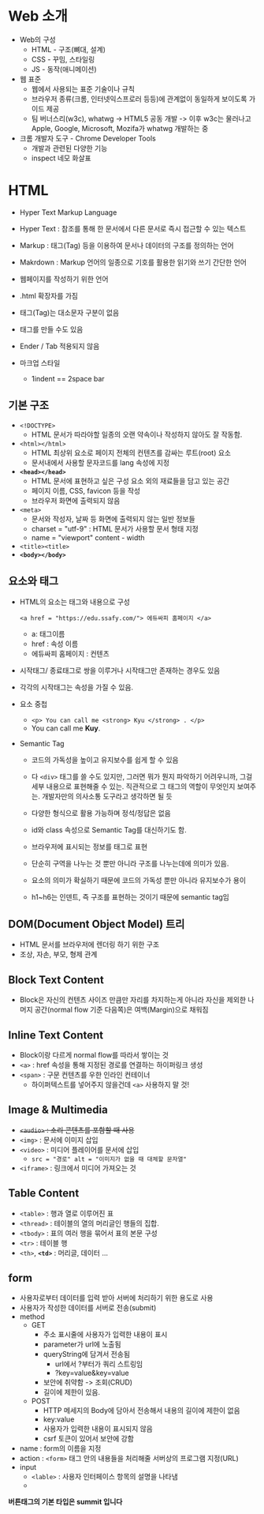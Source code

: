 # Web 소개
* Web의 구성
    * HTML - 구조(뼈대, 설계)
    * CSS - 꾸밈, 스타일링
    * JS - 동작(애니메이션)
* 웹 표준
    * 웹에서 사용되는 표준 기술이나 규칙
    * 브라우저 종류(크롬, 인터넷익스프로러 등등)에 관계없이 동일하게 보이도록 가이드 제공
    * 팀 버너스리(w3c), whatwg -> HTML5 공동 개발 -> 이후 w3c는 물러나고 Apple, Google, Microsoft, Mozifa가 whatwg 개발하는 중
* 크롬 개발자 도구 - Chrome Developer Tools
    * 개발과 관련된 다양한 기능
    * inspect 네모 화살표


# HTML
* Hyper Text Markup Language
* Hyper Text : 참조를 통해 한 문서에서 다른 문서로 즉시 접근할 수 있는 텍스트
* Markup : 태그(Tag) 등을 이용하여 문서나 데이터의 구조를 정의하는 언어
* Makrdown : Markup 언어의 일종으로 기호를 활용한 읽기와 쓰기 간단한 언어

* 웹페이지를 작성하기 위한 언어
* .html 확장자를 가짐
* 태그(Tag)는 대소문자 구분이 없음
* 태그를 만들 수도 있음
* Ender / Tab 적용되지 않음
* 마크업 스타일
    * 1indent == 2space bar

## 기본 구조
* `<!DOCTYPE>`
    * HTML 문서가 따라야할 일종의 오랜 약속이나 작성하지 않아도 잘 작동함.
* `<html></html>`
    * HTML 최상위 요소로 페이지 전체의 컨텐츠를 감싸는 루트(root) 요소
    * 문서내에서 사용할 문자코드를 lang 속성에 지정
* **`<head></head>`**
    * HTML 문서에 표현하고 싶은 구성 요소 외의 재료들을 담고 있는 공간
    * 페이지 이름, CSS, favicon 등을 작성
    * 브라우저 화면에 출력되지 않음
* `<meta>`
    * 문서와 작성자, 날짜 등 화면에 출력되지 않는 일반 정보들
    * charset = "utf-9" : HTML 문서가 사용할 문서 형태 지정
    * name = "viewport" content - width
* `<title><title>`
* **`<body></body>`**

## 요소와 태그
* HTML의 요소는 태그와 내용으로 구성

    `<a href = "https://edu.ssafy.com/"> 에듀싸피 홈페이지 </a>`
    * a: 태그이름
    * href : 속성 이름
    * 에듀싸피 홈페이지 : 컨텐츠
* 시작태그/ 종료태그로 쌍을 이루거나 시작태그만 존재하는 경우도 있음
* 각각의 시작태그는 속성을 가질 수 있음.
* 요소 중첩
    * `<p> You can call me <strong> Kyu </strong> . </p>`
    * You can call me **Kuy**.

* Semantic Tag
    * 코드의 가독성을 높이고 유지보수를 쉽게 할 수 있음
    * 다 `<div>` 태그를 쓸 수도 있지만, 그러면 뭐가 뭔지 파악하기 어려우니까, 그걸 세부 내용으로 표현해줄 수 있는. 직관적으로 그 태그의 역할이 무엇인지 보여주는. 개발자만의 의사소통 도구라고 생각하면 될 듯
    * 다양한 형식으로 활용 가능하며 정석/정답은 없음

    * id와 class 속성으로 Semantic Tag를 대신하기도 함.

    * 브라우저에 표시되는 정보를 태그로 표현
    * 단순히 구역을 나누는 것 뿐만 아니라 구조를 나누는데에 의미가 있음.
    * 요소의 의미가 확실하기 때문에 코드의 가독성 뿐만 아니라 유지보수가 용이

    * h1~h6는 인덴트, 즉 구조를 표현하는 것이기 때문에 semantic tag임

## DOM(Document Object Model) 트리
* HTML 문서를 브라우저에 렌더링 하기 위한 구조
* 조상, 자손, 부모, 형제 관계

## Block Text Content
* Block은 자신의 컨텐츠 사이즈 만큼만 자리를 차지하는게 아니라 자신을 제외한 나머지 공간(normal flow 기준 다음쪽)은 여백(Margin)으로 채워짐

## Inline Text Content
* Block이랑 다르게 normal flow를 따라서 쌓이는 것
* `<a>` : href 속성을 통해 지정된 경로를 연결하는 하이퍼링크 생성
* `<span>` : 구문 컨텐츠를 우한 인라인 컨테이너
    * 하이퍼텍스트를 넣어주지 않을건데 `<a>` 사용하지 말 것!

## Image & Multimedia
* ~~`<audio>` : 소리 콘텐츠를 포함할 때 사용~~
* `<img>` : 문서에 이미지 삽입
* `<video>` : 미디어 플레이어를 문서에 삽입
    * `src = "경로" alt = "이미지가 없을 때 대체할 문자열"`
*  `<iframe>` : 링크에서 미디어 가져오는 것

## Table Content
* `<table>` : 행과 열로 이루어진 표
* `<thread>` : 테이블의 열의 머리글인 행들의 집합.
* `<tbody>` : 표의 여러 행을 묶어서 표의 본문 구성
* `<tr>` : 테이블 행
* `<th>`, **`<td>`** : 머리글, 데이터
...

## **form**
* 사용자로부터 데이터를 입력 받아 서버에 처리하기 위한 용도로 사용
* 사용자가 작성한 데이터를 서버로 전송(submit)
* method
    * GET
        * 주소 표시줄에 사용자가 입력한 내용이 표시
        * parameter가 url에 노출됨
        * queryString에 담겨서 전송됨
            * url에서 ?부터가 쿼리 스트링임
            * ?key=value&key=value
        * 보안에 취약함 -> 조회(CRUD)
        * 길이에 제한이 있음.
    * POST
        * HTTP 메세지의 Body에 담아서 전송해서 내용의 길이에 제한이 없음
        * key:value
        * 사용자가 입력한 내용이 표시되지 않음
        * csrf 토큰이 있어서 보안에 강함
* name : form의 이름을 지정
* action : `<form>` 태그 안의 내용들을 처리해줄 서버상의 프로그램 지정(URL)
* input
    * `<lable>` : 사용자 인터페이스 항목의 설명을 나타냄
    * 

**버튼태그의 기본 타입은 summit 입니다**